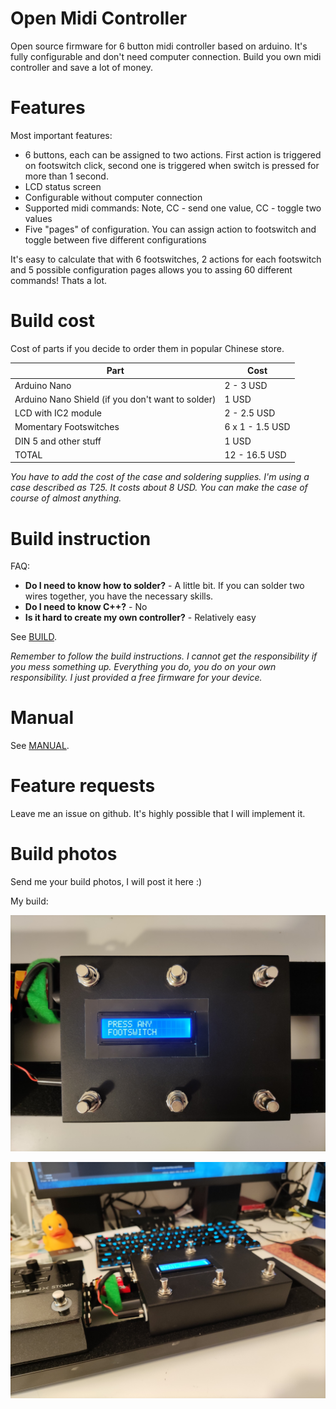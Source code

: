 # Open Midi Controller
Open source firmware for 6 button midi controller based on arduino. It's fully configurable and don't need computer connection. Build you own midi controller and save a lot of money. 

# Features

Most important features:

* 6 buttons, each can be assigned to two actions. First action is triggered on footswitch click, second one is triggered when switch is pressed for more than 1 second.
* LCD status screen
* Configurable without computer connection
* Supported midi commands: Note, CC - send one value, CC - toggle two values
* Five "pages" of configuration. You can assign action to footswitch and toggle between five different configurations

It's easy to calculate that with 6 footswitches, 2 actions for each footswitch and 5 possible configuration pages allows you to assing 60 different commands! Thats a lot.

# Build cost
Cost of parts if you decide to order them in popular Chinese store.

| Part | Cost |
| ---- | ---- |
| Arduino Nano | 2 - 3 USD |
| Arduino Nano Shield (if you don't want to solder) | 1 USD |
| LCD with IC2 module | 2 - 2.5 USD |
| Momentary Footswitches | 6 x 1 - 1.5 USD |
| DIN 5 and other stuff | 1 USD |
| TOTAL | 12 - 16.5 USD  |

*You have to add the cost of the case and soldering supplies. I'm using a case described as T25. It costs about 8 USD. You can make the case of course of almost anything.*

# Build instruction

FAQ:

* **Do I need to know how to solder?** - A little bit. If you can solder two wires together, you have the necessary skills. 
* **Do I need to know C++?** - No
* **Is it hard to create my own controller?** - Relatively easy

See [BUILD](./BUILD.md).

*Remember to follow the build instructions. I cannot get the responsibility if you mess something up. Everything you do, you do on your own responsibility. I just provided a free firmware for your device.*

# Manual

See [MANUAL](./MANUAL.md).

# Feature requests

Leave me an issue on github. It's highly possible that I will implement it.

# Build photos

Send me your build photos, I will post it here :)

My build:

![photo_1](./photos/galczo5_1.jpg)

![photo_2](./photos/galczo5_2.jpg)